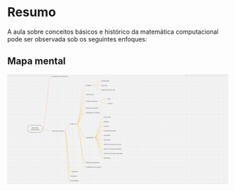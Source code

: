 # Resumo

A aula sobre conceitos básicos e histórico da matemática computacional pode ser observada sob os seguintes enfoques:

## Mapa mental

![Mapa mental da aula](../../../../../images/matematica_computacional/mc11.png)